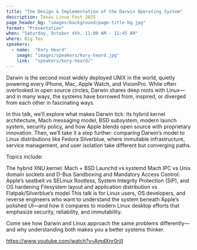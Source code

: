 ```yaml
---
title: "The Design & Implementation of the Darwin Operating System"
description: Texas Linux Fest 2025
page_header_bg: "images/background/page-title-bg.jpg"
format: "Presentation"
when: "Saturday, October 4th, 11:00 AM - 11:45 AM"
where: Big Tex
speakers:
  - name:  "Kory Heard"
    image: "images/speakers/kory-heard.jpg"
    link:  "speakers/kory-heard/"
---
```


Darwin is the second most widely deployed UNIX in the world, quietly powering 
every iPhone, Mac, Apple Watch, and VisionPro. While often overlooked in open 
source circles, Darwin shares deep roots with Linux—and in many ways, the 
systems have borrowed from, inspired, or diverged from each other in fascinating
 ways.

In this talk, we’ll explore what makes Darwin tick: its hybrid kernel 
architecture, Mach messaging model, BSD subsystem, modern launch system, 
security policy, and how Apple blends open source with proprietary innovation. 
Then, we’ll take it a step further: comparing Darwin’s model to Linux 
distributions like Fedora Silverblue, where immutable infrastructure, service 
management, and user isolation take different but converging paths.

Topics include:

The hybrid XNU kernel: Mach + BSD Launchd vs systemd Mach IPC vs Unix domain 
sockets and D-Bus Sandboxing and Mandatory Access Control: Apple’s seatbelt vs 
SELinux Rootless, System Integrity Protection (SIP), and OS hardening Filesystem
 layout and application distribution vs Flatpak/Silverblue’s model This talk is 
for Linux users, OS developers, and reverse engineers who want to understand the
 system beneath Apple’s polished UI—and how it compares to modern Linux desktop
 efforts that emphasize security, reliability, and immutability.

Come see how Darwin and Linux approach the same problems differently—and why 
understanding both makes you a better systems thinker.

<https://www.youtube.com/watch?v=AmdXnr0rjlI>
